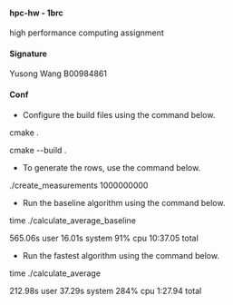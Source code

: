 
#### hpc-hw - 1brc
high performance computing assignment 

#### Signature
Yusong Wang
B00984861
 
#### Conf

- Configure the build files using the command below.

cmake . 

cmake --build .

- To generate the rows, use the command below.

./create_measurements 1000000000 


- Run the baseline algorithm using the command below.

time ./calculate_average_baseline

 565.06s user 16.01s system 91% cpu 10:37.05 total

- Run the fastest algorithm using the command below.

time ./calculate_average

212.98s user 37.29s system 284% cpu 1:27.94 total


